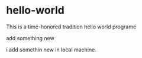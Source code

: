 # hello-world
This is a time-honored tradition hello world programe

add something new


i add somethin new in local machine.